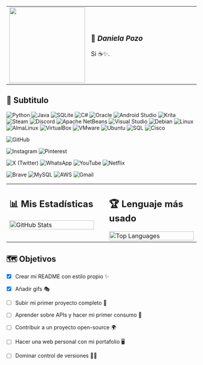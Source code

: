 <table width="100%">
  <tr>
    <td width="30%">
      <img src="https://i.gifer.com/XOsX.gif" width="200"/>
    </td>
    <td>
      <h3>🌸 <em>Daniela Pozo</em></h3>
      <p>
        Si ☕✨. 
      </p>
    </td>
  </tr>
</table>


<h2 align="left">🌌 Subtitulo</h2>

![Python](https://img.shields.io/badge/Python-3776AB?style=for-the-badge&logo=python&logoColor=yellow)
![Java](https://img.shields.io/badge/Java-007396?style=for-the-badge&logo=java&logoColor=white)
![SQLite](https://img.shields.io/badge/SQLite-003B57?style=for-the-badge&logo=sqlite&logoColor=white)
![C#](https://img.shields.io/badge/C%23-239120?style=for-the-badge&logo=c-sharp&logoColor=white)
![Oracle](https://img.shields.io/badge/Oracle-F80000?style=for-the-badge&logo=oracle&logoColor=white)
![Android Studio](https://img.shields.io/badge/Android%20Studio-3DDC84?style=for-the-badge&logo=android-studio&logoColor=white)
![Krita](https://img.shields.io/badge/Krita-3BABFF?style=for-the-badge&logo=krita&logoColor=white)
![Steam](https://img.shields.io/badge/Steam-000000?style=for-the-badge&logo=steam&logoColor=white)
![Discord](https://img.shields.io/badge/Discord-5865F2?style=for-the-badge&logo=discord&logoColor=white)
![Apache NetBeans](https://img.shields.io/badge/Apache%20NetBeans-1B6AC6?style=for-the-badge&logo=apache-netbeans-ide&logoColor=white)
![Visual Studio](https://img.shields.io/badge/Visual%20Studio-5C2D91?style=for-the-badge&logo=visual-studio&logoColor=white)
![Debian](https://img.shields.io/badge/Debian-A81D33?style=for-the-badge&logo=debian&logoColor=white)
![Linux](https://img.shields.io/badge/Linux-FCC624?style=for-the-badge&logo=linux&logoColor=black)
![AlmaLinux](https://img.shields.io/badge/AlmaLinux-3056D3?style=for-the-badge&logo=almalinux&logoColor=white)
![VirtualBox](https://img.shields.io/badge/VirtualBox-183A61?style=for-the-badge&logo=virtualbox&logoColor=white)
![VMware](https://img.shields.io/badge/VMware-607078?style=for-the-badge&logo=vmware&logoColor=white)
![Ubuntu](https://img.shields.io/badge/Ubuntu-E95420?style=for-the-badge&logo=ubuntu&logoColor=white)
![SQL](https://img.shields.io/badge/SQL-4479A1?style=for-the-badge&logo=mysql&logoColor=white)
![Cisco](https://img.shields.io/badge/Cisco-1BA0D7?style=for-the-badge&logo=cisco&logoColor=white)

![GitHub](https://img.shields.io/badge/GitHub-181717?style=for-the-badge&logo=github&logoColor=white)

![Instagram](https://img.shields.io/badge/Instagram-E4405F?style=for-the-badge&logo=instagram&logoColor=white)
![Pinterest](https://img.shields.io/badge/Pinterest-BD081C?style=for-the-badge&logo=pinterest&logoColor=white)

![X (Twitter)](https://img.shields.io/badge/X-000000?style=for-the-badge&logo=twitter&logoColor=white)
![WhatsApp](https://img.shields.io/badge/WhatsApp-25D366?style=for-the-badge&logo=whatsapp&logoColor=white)
![YouTube](https://img.shields.io/badge/YouTube-FF0000?style=for-the-badge&logo=youtube&logoColor=white)
![Netflix](https://img.shields.io/badge/Netflix-E50914?style=for-the-badge&logo=netflix&logoColor=white)

![Brave](https://img.shields.io/badge/Brave-FB542B?style=for-the-badge&logo=brave&logoColor=white)
![MySQL](https://img.shields.io/badge/MySQL-4479A1?style=for-the-badge&logo=mysql&logoColor=white)
![AWS](https://img.shields.io/badge/AWS-232F3E?style=for-the-badge&logo=amazon-aws&logoColor=white)
![Gmail](https://img.shields.io/badge/Gmail-D14836?style=for-the-badge&logo=gmail&logoColor=white)

<table width="100%">
  <tr>
    <td width="50%" valign="top" style="padding-right: 20px;">
      <h2 align="left">📊 Mis Estadísticas</h2>
      <img src="https://github-readme-stats.vercel.app/api?username=DaniellaPR&show_icons=true&theme=ayu-mirage&title_color=ffb6c1&icon_color=fdd835&text_color=80deea&bg_color=0d1117" alt="GitHub Stats" width="100%"/>
    </td>
    <td width="50%" valign="top" style="padding-left: 20px;">
      <h2 align="left">🏆 Lenguaje más usado</h2>
      <img src="https://github-readme-stats.vercel.app/api/top-langs/?username=DaniellaPR&layout=compact&theme=ayu-mirage&title_color=ffb6c1&text_color=80deea&bg_color=0d1117" alt="Top Languages" width="100%"/>
    </td>
  </tr>
</table>
 

## 🗺️ Objetivos

- [x] Crear mi README con estilo propio ✨
- [x] Añadir gifs 🎭
- [ ] Subir mi primer proyecto completo 🚀
- [ ] Aprender sobre APIs y hacer mi primer consumo 🔌
- [ ] Contribuir a un proyecto open-source 🌍
- [ ] Hacer una web personal con mi portafolio 🖥️
- [ ] Dominar control de versiones 🧙‍♀️
 
